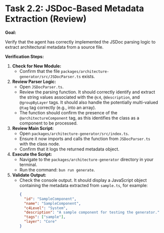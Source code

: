 # Task 2.2: JSDoc-Based Metadata Extraction (Review)

**Goal:**

Verify that the agent has correctly implemented the JSDoc parsing logic to extract architectural metadata from a source file.

**Verification Steps:**

1.  **Check for New Module:**
    *   Confirm that the file `packages/architecture-generator/src/JSDocParser.ts` exists.
2.  **Review Parser Logic:**
    *   Open `JSDocParser.ts`.
    *   Review the parsing function. It should correctly identify and extract the string values associated with the `@c4`, `@description`, and `@groupByLayer` tags. It should also handle the potentially multi-valued `@tag` tag correctly (e.g., into an array).
    *   The function should confirm the presence of the `@architectureComponent` tag, as this identifies the class as a component to be processed.
3.  **Review Main Script:**
    *   Open `packages/architecture-generator/src/index.ts`.
    *   Ensure it now imports and calls the function from `JSDocParser.ts` with the class node.
    *   Confirm that it logs the returned metadata object.
4.  **Execute the Script:**
    *   Navigate to the `packages/architecture-generator` directory in your terminal.
    *   Run the command: `bun run generate`.
5.  **Validate Output:**
    *   Check the console output. It should display a JavaScript object containing the metadata extracted from `sample.ts`, for example:
        ```json
        {
          "id": "SampleComponent",
          "name": "SampleComponent",
          "c4Level": "System",
          "description": "A sample component for testing the generator.",
          "tags": ["sample"],
          "layer": "Core"
        }
        ```
